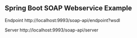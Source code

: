## Spring Boot SOAP Webservice Example
Endpoint http://localhost:9993/soap-api/endpoint?wsdl

Server http://localhost:9993/soap-api/server

